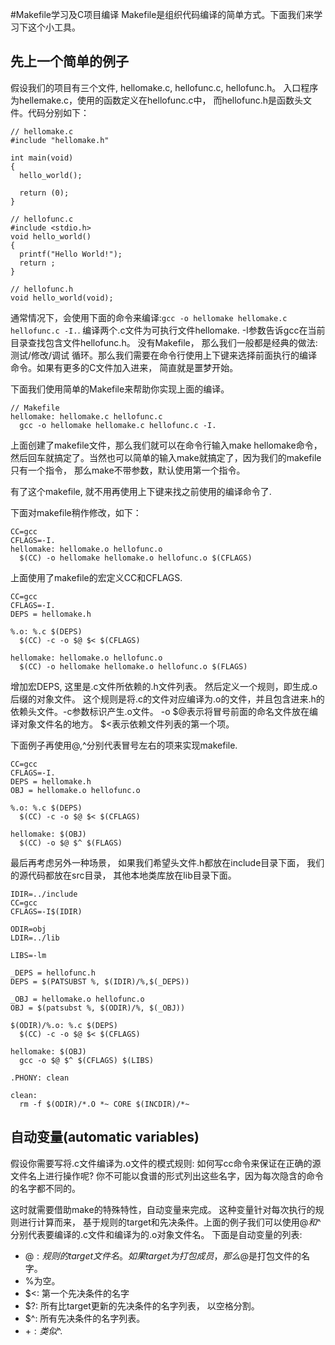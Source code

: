 #Makefile学习及C项目编译
  Makefile是组织代码编译的简单方式。下面我们来学习下这个小工具。
  
## 先上一个简单的例子
  假设我们的项目有三个文件, hellomake.c, hellofunc.c, hellofunc.h。 入口程序为hellemake.c，使用的函数定义在hellofunc.c中， 而hellofunc.h是函数头文件。代码分别如下：

```
// hellomake.c
#include "hellomake.h"

int main(void)
{
  hello_world();
  
  return (0);
}

// hellofunc.c
#include <stdio.h>
void hello_world()
{
  printf("Hello World!");
  return ;
}

// hellofunc.h
void hello_world(void);
```
  通常情况下，会使用下面的命令来编译:`gcc -o hellomake hellomake.c hellofunc.c -I.`.
  编译两个.c文件为可执行文件hellomake. -I参数告诉gcc在当前目录查找包含文件hellofunc.h。 没有Makefile， 那么我们一般都是经典的做法: 测试/修改/调试 循环。那么我们需要在命令行使用上下键来选择前面执行的编译命令。如果有更多的C文件加入进来， 简直就是噩梦开始。
  
  下面我们使用简单的Makefile来帮助你实现上面的编译。
```
// Makefile
hellomake: hellomake.c hellofunc.c
  gcc -o hellomake hellomake.c hellofunc.c -I.
```
  上面创建了makefile文件，那么我们就可以在命令行输入make hellomake命令， 然后回车就搞定了。当然也可以简单的输入make就搞定了，因为我们的makefile只有一个指令， 那么make不带参数，默认使用第一个指令。
  
  有了这个makefile, 就不用再使用上下键来找之前使用的编译命令了.
  
  下面对makefile稍作修改，如下：
```
CC=gcc
CFLAGS=-I.
hellomake: hellomake.o hellofunc.o
  $(CC) -o hellomake hellomake.o hellofunc.o $(CFLAGS)
```
  上面使用了makefile的宏定义CC和CFLAGS. 
  
```
CC=gcc
CFLAGS=-I.
DEPS = hellomake.h

%.o: %.c $(DEPS)
  $(CC) -c -o $@ $< $(CFLAGS)
  
hellomake: hellomake.o hellofunc.o
  $(CC) -o hellomake hellomake.o hellofunc.o $(FLAGS)
```
  增加宏DEPS, 这里是.c文件所依赖的.h文件列表。 然后定义一个规则，即生成.o后缀的对象文件。 这个规则是将.c的文件对应编译为.o的文件，并且包含进来.h的依赖头文件。-c参数标识产生.o文件。 -o $@表示将冒号前面的命名文件放在编译对象文件名的地方。 $<表示依赖文件列表的第一个项。
  
  下面例子再使用$@,$^分别代表冒号左右的项来实现makefile.
```
CC=gcc
CFLAGS=-I.
DEPS = hellomake.h
OBJ = hellomake.o hellofunc.o

%.o: %.c $(DEPS)
  $(CC) -c -o $@ $< $(CFLAGS)
  
hellomake: $(OBJ)
  $(CC) -o $@ $^ $(FLAGS)
```

  最后再考虑另外一种场景， 如果我们希望头文件.h都放在include目录下面， 我们的源代码都放在src目录， 其他本地类库放在lib目录下面。 
```
IDIR=../include
CC=gcc
CFLAGS=-I$(IDIR)

ODIR=obj
LDIR=../lib

LIBS=-lm

_DEPS = hellofunc.h
DEPS = $(PATSUBST %, $(IDIR)/%,$(_DEPS))

_OBJ = hellomake.o hellofunc.o
OBJ = $(patsubst %, $(ODIR)/%, $(_OBJ))

$(ODIR)/%.o: %.c $(DEPS)
  $(CC) -c -o $@ $< $(CFLAGS)
  
hellomake: $(OBJ)
  gcc -o $@ $^ $(CFLAGS) $(LIBS)
  
.PHONY: clean

clean:
  rm -f $(ODIR)/*.O *~ CORE $(INCDIR)/*~
```

## 自动变量(automatic variables)
  假设你需要写将.c文件编译为.o文件的模式规则: 如何写cc命令来保证在正确的源文件名上进行操作呢? 你不可能以食谱的形式列出这些名字，因为每次隐含的命令的名字都不同的。
  
  这时就需要借助make的特殊特性，自动变量来完成。 这种变量针对每次执行的规则进行计算而来， 基于规则的target和先决条件。上面的例子我们可以使用$@和$^分别代表要编译的.c文件和编译为的.o对象文件名。
  下面是自动变量的列表:
  * $@: 规则的target文件名。如果target为打包成员，那么$@是打包文件的名字。 
  * $%: 当target是打包成员的时候，该变量表示target成员名。如果target不是打包成员，那么$%为空。
  * $<: 第一个先决条件的名字
  * $?: 所有比target更新的先决条件的名字列表， 以空格分割。
  * $^: 所有先决条件的名字列表。
  * $+: 类似$^.

